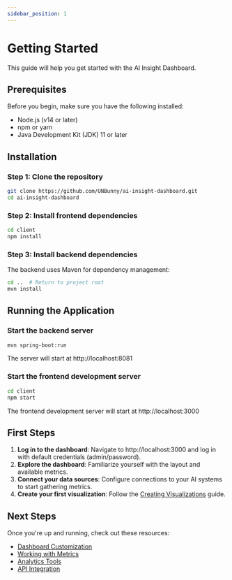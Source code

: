 ```yaml
---
sidebar_position: 1
---
```


# Getting Started

This guide will help you get started with the AI Insight Dashboard.

## Prerequisites

Before you begin, make sure you have the following installed:

- Node.js (v14 or later)
- npm or yarn
- Java Development Kit (JDK) 11 or later

## Installation

### Step 1: Clone the repository

```bash
git clone https://github.com/UNBunny/ai-insight-dashboard.git
cd ai-insight-dashboard
```

### Step 2: Install frontend dependencies

```bash
cd client
npm install
```

### Step 3: Install backend dependencies

The backend uses Maven for dependency management:

```bash
cd ..  # Return to project root
mvn install
```

## Running the Application

### Start the backend server

```bash
mvn spring-boot:run
```

The server will start at http://localhost:8081

### Start the frontend development server

```bash
cd client
npm start
```

The frontend development server will start at http://localhost:3000

## First Steps

1. **Log in to the dashboard**: Navigate to http://localhost:3000 and log in with default credentials (admin/password).
2. **Explore the dashboard**: Familiarize yourself with the layout and available metrics.
3. **Connect your data sources**: Configure connections to your AI systems to start gathering metrics.
4. **Create your first visualization**: Follow the [Creating Visualizations](/docs/guides/creating-visualizations) guide.

## Next Steps

Once you're up and running, check out these resources:

- [Dashboard Customization](/docs/features/dashboard)
- [Working with Metrics](/docs/features/metrics)
- [Analytics Tools](/docs/features/analytics)
- [API Integration](/docs/api/overview)
